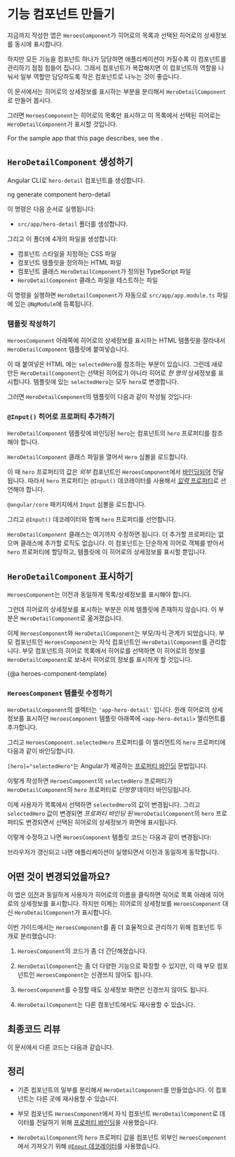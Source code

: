 <!--
# Create a feature component
-->
# 기능 컴포넌트 만들기

<!--
At the moment, the `HeroesComponent` displays both the list of heroes and the selected hero's details.

Keeping all features in one component as the application grows will not be maintainable.
You'll want to split up large components into smaller sub-components, each focused on a specific task or workflow.

In this page, you'll take the first step in that direction by moving the hero details into a separate, reusable `HeroDetailComponent`.

The `HeroesComponent` will only present the list of heroes.
The `HeroDetailComponent` will present details of a selected hero.

<div class="alert is-helpful">

  For the sample app that this page describes, see the <live-example></live-example>.

</div>
-->
지금까지 작성한 앱은 `HeroesComponent`가 히어로의 목록과 선택된 히어로의 상세정보를 동시에 표시합니다.

하지만 모든 기능을 컴포넌트 하나가 담당하면 애플리케이션이 커질수록 이 컴포넌트를 관리하기 점점 힘들어 집니다.
그래서 컴포넌트가 복잡해지면 이 컴포넌트의 역할을 나눠서 일부 역할만 담당하도록 작은 컴포넌트로 나누는 것이 좋습니다.

이 문서에서는 히어로의 상세정보를 표시하는 부분을 분리해서 `HeroDetailComponent`로 만들어 봅시다.

그러면 `HeroesComponent`는 히어로의 목록만 표시하고 이 목록에서 선택된 히어로는 `HeroDetailComponent`가 표시할 것입니다.

<div class="alert is-helpful">

  For the sample app that this page describes, see the <live-example></live-example>.

</div>


<!--
## Make the `HeroDetailComponent`
-->
## `HeroDetailComponent` 생성하기

<!--
Use the Angular CLI to generate a new component named `hero-detail`.

<code-example language="sh" class="code-shell">
  ng generate component hero-detail
</code-example>

The command scaffolds the following:

* Creates a directory `src/app/hero-detail`.

Inside that directory four files are generated:

* A CSS file for the component styles.
* An HTML file for the component template.
* A TypeScript file with a component class named `HeroDetailComponent`.
* A test file for the `HeroDetailComponent` class.

The command also adds the `HeroDetailComponent` as a declaration in the `@NgModule` decorator of the `src/app/app.module.ts` file.
-->
Angular CLI로 `hero-detail` 컴포넌트를 생성합니다.

<code-example language="sh" class="code-shell">
  ng generate component hero-detail
</code-example>

이 명령은 다음 순서로 실행됩니다:

* `src/app/hero-detail` 폴더를 생성합니다.

그리고 이 폴더에 4개의 파일을 생성합니다:

* 컴포넌트 스타일을 지정하는 CSS 파일
* 컴포넌트 템플릿을 정의하는 HTML 파일
* 컴포넌트 클래스 `HeroDetailComponent`가 정의된 TypeScript 파일
* `HeroDetailComponent` 클래스 파일을 테스트하는 파일

이 명령을 실행하면 `HeroDetailComponent`가 자동으로 `src/app/app.module.ts` 파일에 있는 `@NgModule`에 등록됩니다.


<!--
### Write the template
-->
### 템플릿 작성하기

<!--
Cut the HTML for the hero detail from the bottom of the `HeroesComponent` template and paste it over the generated boilerplate in the `HeroDetailComponent` template.

The pasted HTML refers to a `selectedHero`.
The new `HeroDetailComponent` can present _any_ hero, not just a selected hero.
So replace "selectedHero" with "hero" everywhere in the template.

When you're done, the `HeroDetailComponent` template should look like this:

<code-example path="toh-pt3/src/app/hero-detail/hero-detail.component.html" header="src/app/hero-detail/hero-detail.component.html"></code-example>
-->
`HeroesComponent` 아래쪽에 히어로의 상세정보를 표시하는 HTML 템플릿을 잘라내서 `HeroDetailComponent` 템플릿에 붙여넣습니다.

이 때 붙여넣은 HTML 에는 `selectedHero`를 참조하는 부분이 있습니다.
그런데 새로 만든 `HeroDetailComponent`는 선택된 히어로가 아니라 히어로 _한 명의_ 상세정보를 표시합니다.
템플릿에 있는 `selectedHero`는 모두 `hero`로 변경합니다.

그러면 `HeroDetailComponent`의 템플릿이 다음과 같이 작성될 것입니다:

<code-example path="toh-pt3/src/app/hero-detail/hero-detail.component.html" header="src/app/hero-detail/hero-detail.component.html"></code-example>


<!--
### Add the `@Input()` hero property
-->
### `@Input()` 히어로 프로퍼티 추가하기

<!--
The `HeroDetailComponent` template binds to the component's `hero` property
which is of type `Hero`.

Open the `HeroDetailComponent` class file and import the `Hero` symbol.

<code-example path="toh-pt3/src/app/hero-detail/hero-detail.component.ts"
region="import-hero" header="src/app/hero-detail/hero-detail.component.ts (import Hero)">
</code-example>

The `hero` property
[must be an _Input_ property](guide/inputs-outputs "Input and Output properties"),
annotated with the `@Input()` decorator,
because the _external_ `HeroesComponent` [will bind to it](#heroes-component-template) like this.

<code-example path="toh-pt3/src/app/heroes/heroes.component.html" region="hero-detail-binding">
</code-example>

Amend the `@angular/core` import statement to include the `Input` symbol.

<code-example path="toh-pt3/src/app/hero-detail/hero-detail.component.ts" region="import-input" header="src/app/hero-detail/hero-detail.component.ts (import Input)"></code-example>

Add a `hero` property, preceded by the `@Input()` decorator.

<code-example path="toh-pt3/src/app/hero-detail/hero-detail.component.ts" header="src/app/hero-detail/hero-detail.component.ts" region="input-hero"></code-example>

That's the only change you should make to the `HeroDetailComponent` class.
There are no more properties. There's no presentation logic.
This component simply receives a hero object through its `hero` property and displays it.
-->
`HeroDetailComponent` 템플릿에 바인딩된 `hero`는 컴포넌트의 `hero` 프로퍼티를 참조해야 합니다.

`HeroDetailComponent` 클래스 파일을 열어서 `Hero` 심볼을 로드합니다.

<code-example path="toh-pt3/src/app/hero-detail/hero-detail.component.ts"
region="import-hero" header="src/app/hero-detail/hero-detail.component.ts (import Hero)">
</code-example>

이 때 `hero` 프로퍼티의 값은 _외부_ 컴포넌트인 `HeroesComponent`에서 [바인딩되어](#heroes-component-template) 전달됩니다.
따라서 `hero` 프로퍼티는 `@Input()` 데코레이터를 사용해서 [_입력_ 프로퍼티](guide/inputs-outputs "Input and Output properties")로 선언해야 합니다.

<code-example path="toh-pt3/src/app/heroes/heroes.component.html" region="hero-detail-binding">
</code-example>

`@angular/core` 패키지에서 `Input` 심볼을 로드합니다.

<code-example path="toh-pt3/src/app/hero-detail/hero-detail.component.ts" region="import-input" header="src/app/hero-detail/hero-detail.component.ts (Input 로드하기)"></code-example>

그리고 `@Input()` 데코레이터와 함께 `hero` 프로퍼티를 선언합니다.

<code-example path="toh-pt3/src/app/hero-detail/hero-detail.component.ts" header="src/app/hero-detail/hero-detail.component.ts" region="input-hero"></code-example>

`HeroDetailComponent` 클래스는 여기까지 수정하면 됩니다.
더 추가할 프로퍼티는 없으며 클래스에 추가할 로직도 없습니다.
이 컴포넌트는 단순하게 히어로 객체를 받아서 `hero` 프로퍼티에 할당하고, 템플릿에 이 히어로의 상세정보를 표시할 뿐입니다.


<!--
## Show the `HeroDetailComponent`
-->
## `HeroDetailComponent` 표시하기

<!--
The `HeroesComponent` is still a master/detail view.

It used to display the hero details on its own, before you cut that portion of the template. Now it will delegate to the `HeroDetailComponent`.

The two components will have a parent/child relationship.
The parent `HeroesComponent` will control the child `HeroDetailComponent`
by sending it a new hero to display whenever
the user selects a hero from the list.

You won't change the `HeroesComponent` _class_ but you will change its _template_.
-->
`HeroesComponent`는 이전과 동일하게 목록/상세정보를 표시해야 합니다.

그런데 히어로의 상세정보를 표시하는 부분은 이제 템플릿에 존재하지 않습니다. 이 부분은 `HeroDetailComponent`로 옮겨졌습니다.

이제 `HeroesComponent`와 `HeroDetailComponent`는 부모/자식 관계가 되었습니다.
부모 컴포넌트인 `HeroesComponent`는 자식 컴포넌트인 `HeroDetailComponent`를 관리합니다.
부모 컴포넌트의 히어로 목록에서 히어로를 선택하면 이 히어로의 정보를 `HeroDetailComponent`로 보내서 히어로의 정보를 표시하게 할 것입니다.


{@a heroes-component-template}

<!--
### Update the `HeroesComponent` template
-->
### `HeroesComponent` 템플릿 수정하기

<!--
The `HeroDetailComponent` selector is `'app-hero-detail'`.
Add an `<app-hero-detail>` element near the bottom of the `HeroesComponent` template, where the hero detail view used to be.

Bind the `HeroesComponent.selectedHero` to the element's `hero` property like this.

<code-example path="toh-pt3/src/app/heroes/heroes.component.html" region="hero-detail-binding" header="heroes.component.html (HeroDetail binding)">

</code-example>

`[hero]="selectedHero"` is an Angular [property binding](guide/property-binding).

It's a _one way_ data binding from
the `selectedHero` property of the `HeroesComponent` to the `hero` property of the target element, which maps to the `hero` property of the `HeroDetailComponent`.

Now when the user clicks a hero in the list, the `selectedHero` changes.
When the `selectedHero` changes, the _property binding_ updates `hero`
and the `HeroDetailComponent` displays the new hero.

The revised `HeroesComponent` template should look like this:

<code-example path="toh-pt3/src/app/heroes/heroes.component.html"
  header="heroes.component.html"></code-example>

The browser refreshes and the app starts working again as it did before.
-->
`HeroDetailComponent`의 셀렉터는 `'app-hero-detail'` 입니다.
원래 히어로의 상세정보를 표시하던 `HeroesComponent` 템플릿 아래쪽에 `<app-hero-detail>` 엘리먼트를 추가합니다.

그리고 `HeroesComponent.selectedHero` 프로퍼티를 이 엘리먼트의 `hero` 프로퍼티에 다음과 같이 바인딩합니다.

<code-example path="toh-pt3/src/app/heroes/heroes.component.html" region="hero-detail-binding" header="heroes.component.html (HeroDetail 바인딩)">

</code-example>

`[hero]="selectedHero"`는 Angular가 제공하는 [프로퍼티 바인딩](guide/property-binding) 문법입니다.

이렇게 작성하면 `HeroesComponent`의 `selectedHero` 프로퍼티가 `HeroDetailComponent`의 `hero` 프로퍼티로 _단방향_ 데이터 바인딩됩니다.

이제 사용자가 목록에서 선택하면 `selectedHero`의 값이 변경됩니다.
그리고 `selectedHero` 값이 변경되면 _프로퍼티 바인딩 된_ `HeroDetailComponent`의 `hero` 프로퍼티도 변경되면서 선택된 히어로의 상세정보가 화면에 표시됩니다.

이렇게 수정하고 나면 `HeroesComponent` 템플릿 코드는 다음과 같이 변경됩니다:

<code-example path="toh-pt3/src/app/heroes/heroes.component.html"
  header="heroes.component.html"></code-example>

브라우저가 갱신되고 나면 애플리케이션이 실행되면서 이전과 동일하게 동작합니다.


<!--
## What changed?
-->
## 어떤 것이 변경되었을까요?

<!--
As [before](tutorial/toh-pt2), whenever a user clicks on a hero name,
the hero detail appears below the hero list.
Now the `HeroDetailComponent` is presenting those details instead of the `HeroesComponent`.

Refactoring the original `HeroesComponent` into two components yields benefits, both now and in the future:

1. You simplified the `HeroesComponent` by reducing its responsibilities.

1. You can evolve the `HeroDetailComponent` into a rich hero editor
without touching the parent `HeroesComponent`.

1. You can evolve the `HeroesComponent` without touching the hero detail view.

1. You can re-use the `HeroDetailComponent` in the template of some future component.
-->
이 앱은 [이전](tutorial/toh-pt2)과 동일하게 사용자가 히어로의 이름을 클릭하면 히어로 목록 아래에 히어로의 상세정보를 표시합니다.
하지만 이제는 히어로의 상세정보를 `HeroesComponent` 대신 `HeroDetailComponent`가 표시합니다.

이번 가이드에서는 `HeroesComponent`를 좀 더 효율적으로 관리하기 위해 컴포넌트 두 개로 분리했습니다:

1. `HeroesComponent`의 코드가 좀 더 간단해졌습니다.

1. `HeroDetailComponent`는 좀 더 다양한 기능으로 확장할 수 있지만, 이 때 부모 컴포넌트인 `HeroesComponent`는 신경쓰지 않아도 됩니다.

1. `HeroesComponent`를 수정할 때도 상세정보 화면은 신경쓰지 않아도 됩니다.

1. `HeroDetailComponent`는 다른 컴포넌트에서도 재사용할 수 있습니다.


<!--
## Final code review
-->
## 최종코드 리뷰

<!--
Here are the code files discussed on this page.
-->
이 문서에서 다룬 코드는 다음과 같습니다.

<code-tabs>

  <code-pane header="src/app/hero-detail/hero-detail.component.ts" path="toh-pt3/src/app/hero-detail/hero-detail.component.ts">
  </code-pane>

  <code-pane header="src/app/hero-detail/hero-detail.component.html" path="toh-pt3/src/app/hero-detail/hero-detail.component.html">
  </code-pane>

  <code-pane header="src/app/heroes/heroes.component.html" path="toh-pt3/src/app/heroes/heroes.component.html">
  </code-pane>

  <code-pane header="src/app/app.module.ts" path="toh-pt3/src/app/app.module.ts">
  </code-pane>

</code-tabs>

<!--
## Summary
-->
## 정리

<!--
* You created a separate, reusable `HeroDetailComponent`.


* You used a [property binding](guide/property-binding) to give the parent `HeroesComponent` control over the child `HeroDetailComponent`.


* You used the [`@Input` decorator](guide/inputs-outputs)
to make the `hero` property available for binding
by the external `HeroesComponent`.
-->
* 기존 컴포넌트의 일부를 분리해서 `HeroDetailComponent`를 만들었습니다. 이 컴포넌트는 다른 곳에 재사용할 수 있습니다.

* 부모 컴포넌트 `HeroesComponent`에서 자식 컴포넌트 `HeroDetailComponent`로 데이터를 전달하기 위해 [프로퍼티 바인딩](guide/property-binding)을 사용했습니다.

* `HeroDetailComponent`의 `hero` 프로퍼티 값을 컴포넌트 외부인 `HeroesComponent`에서 가져오기 위해 [`@Input` 데코레이터](guide/inputs-outputs)를 사용했습니다.